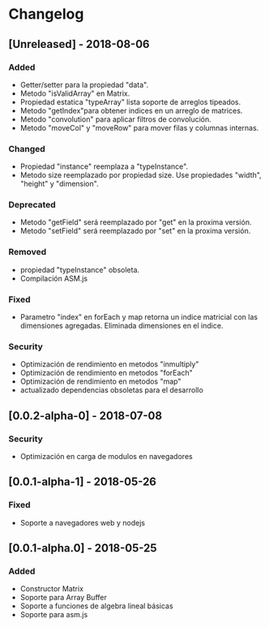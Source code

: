 # Changelog

## [Unreleased] - 2018-08-06

### Added

- Getter/setter para la propiedad "data".
- Metodo "isValidArray" en Matrix.
- Propiedad estatica "typeArray" lista soporte de arreglos tipeados.
- Metodo "getIndex"para obtener indices en un arreglo de matrices.
- Metodo "convolution" para aplicar filtros de convolución.
- Metodo "moveCol" y "moveRow" para mover filas y columnas internas.

### Changed

- Propiedad "instance" reemplaza a "typeInstance".
- Metodo size reemplazado por propiedad size. Use propiedades "width", "height" y "dimension".

### Deprecated

- Metodo "getField" será reemplazado por "get" en la proxima versión.
- Metodo "setField" será reemplazado por "set" en la proxima versión.

### Removed

- propiedad "typeInstance" obsoleta.
- Compilación ASM.js

### Fixed

- Parametro "index" en forEach y map retorna un indice matricial con las dimensiones agregadas. Eliminada dimensiones en el indice.

### Security

- Optimización de rendimiento en metodos "inmultiply"
- Optimización de rendimiento en metodos "forEach"
- Optimización de rendimiento en metodos "map"
- actualizado dependencias obsoletas para el desarrollo

## [0.0.2-alpha-0] - 2018-07-08

### Security

- Optimización en carga de modulos en navegadores

## [0.0.1-alpha-1] - 2018-05-26

### Fixed

- Soporte a navegadores web y nodejs

## [0.0.1-alpha.0] - 2018-05-25

### Added
- Constructor Matrix
- Soporte para Array Buffer
- Soporte a funciones de algebra lineal básicas
- Soporte para asm.js